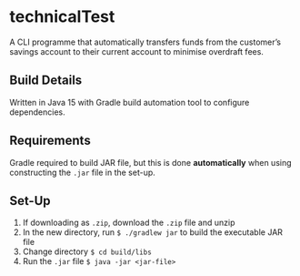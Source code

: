 # technicalTest

A CLI programme that automatically transfers funds from the customer’s savings account to their current account to minimise overdraft fees.

## Build Details
Written in Java 15 with Gradle build automation tool to configure dependencies.

## Requirements
Gradle required to build JAR file, but this is done **automatically** when using constructing the `.jar` file in the set-up.

## Set-Up
1. If downloading as `.zip`, download the `.zip` file and unzip
2. In the new directory, run `$ ./gradlew jar` to build the executable JAR file
3. Change directory `$ cd build/libs`
4. Run the `.jar` file `$ java -jar <jar-file>`
